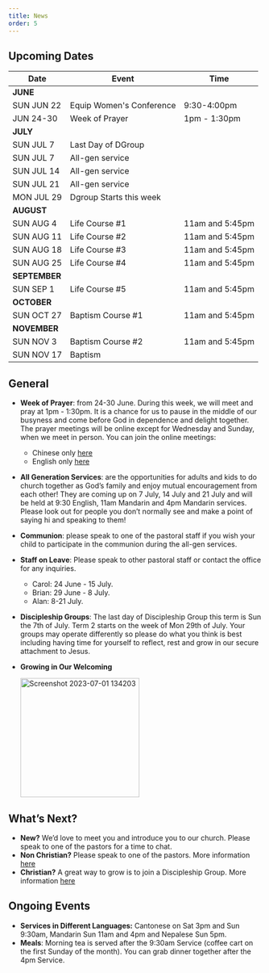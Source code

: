 ```yaml
---
title: News
order: 5
---
```


## Upcoming Dates

| Date | Event | Time |
| ----- | ----- | ----- |
| **JUNE** | 
| SUN JUN 22 | Equip Women's Conference | 9:30-4:00pm |
| JUN 24-30 | Week of Prayer | 1pm - 1:30pm |
| **JULY** | 
| SUN JUL 7 | Last Day of DGroup | |
| SUN JUL 7 | All-gen service | |
| SUN JUL 14 | All-gen service | |
| SUN JUL 21 | All-gen service | |
| MON JUL 29 | Dgroup Starts this week | |
| **AUGUST** | 
| SUN AUG 4 | Life Course #1 | 11am and 5:45pm |
| SUN AUG 11 | Life Course #2 | 11am and 5:45pm |
| SUN AUG 18 | Life Course #3 | 11am and 5:45pm |
| SUN AUG 25 | Life Course #4 | 11am and 5:45pm |
| **SEPTEMBER** | 
| SUN SEP 1 | Life Course #5 | 11am and 5:45pm |
| **OCTOBER** | 
| SUN OCT 27 | Baptism Course #1 | 11am and 5:45pm |
| **NOVEMBER** | 
| SUN NOV 3 | Baptism Course #2 | 11am and 5:45pm |
| SUN NOV 17 | Baptism |  |




## General
- **Week of Prayer**: from 24-30 June. During this week, we will meet and pray at 1pm - 1:30pm. It is a chance for us to pause in the middle of our busyness and come before God in dependence and delight together. The prayer meetings will be online except for Wednesday and Sunday, when we meet in person. You can join the online meetings:
  - Chinese only [here](https://meet.google.com/pwh-tfzy-pip) 
  - English only [here](https://meet.google.com/ocd-wdai-jpq) 
- **All Generation Services**: are the opportunities for adults and kids to do church together as God’s family and enjoy mutual encouragement from each other! They are coming up on 7 July, 14 July and 21 July and will be held at 9:30 English, 11am Mandarin and 4pm Mandarin services. Please look out for people you don’t normally see and make a point of saying hi and speaking to them!
- **Communion**: please speak to one of the pastoral staff if you wish your child to participate in the communion during the all-gen services. 
- **Staff on Leave**: Please speak to other pastoral staff or contact the office for any inquiries. 
  - Carol: 24 June - 15 July.
  - Brian: 29 June - 8 July.
  - Alan: 8-21 July.

- **Discipleship Groups**: The last day of Discipleship Group this term is Sun the 7th of July. Term 2 starts on the week of Mon 29th of July. Your groups may operate differently so please do what you think is best including having time for yourself to reflect, rest and grow in our secure attachment to Jesus. 

- **Growing in Our Welcoming**

  <img width="236" alt="Screenshot 2023-07-01 134203" src="https://github.com/stgeorgeshurstville/bulletin/assets/119166299/b540ac1c-0ba4-481e-90a5-5464939f7e4c">


## What’s Next?
- **New?** We’d love to meet you and introduce you to our church. Please speak to one of the pastors for a time to chat. 
- **Non Christian?** Please speak to one of the pastors. More information [here](https://stgeorgeshurstville.org.au/lets-talk-about-christianity)
- **Christian?** A great way to grow is to join a Discipleship Group. More information [here](https://stgeorgeshurstville.org.au/discipleship-groups)

## Ongoing Events
- **Services in Different Languages:** Cantonese on Sat 3pm and Sun 9:30am, Mandarin Sun 11am and 4pm and Nepalese Sun 5pm. 
- **Meals**: Morning tea is served after the 9:30am Service (coffee cart on the first Sunday of the month). You can grab dinner together after the 4pm Service.

